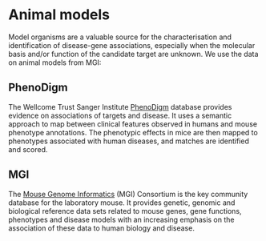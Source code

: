 # Animal models

Model organisms are a valuable source for the characterisation and identification of disease-gene associations, especially when the molecular basis and/or function of the candidate target are unknown. We use the data on animal models from MGI:

## PhenoDigm

The Wellcome Trust Sanger Institute [PhenoDigm](http://www.sanger.ac.uk/science/tools/phenodigm) database provides evidence on associations of targets and disease. It uses a semantic approach to map between clinical features observed in humans and mouse phenotype annotations. The phenotypic effects in mice are then mapped to phenotypes associated with human diseases, and matches are identified and scored.

## MGI

The [Mouse Genome Informatics](http://www.informatics.jax.org) \(MGI\) Consortium is the key community database for the laboratory mouse. It provides genetic, genomic and biological reference data sets related to mouse genes, gene functions, phenotypes and disease models with an increasing emphasis on the association of these data to human biology and disease.

